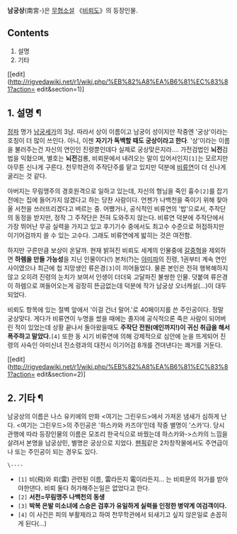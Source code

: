 **남궁상**(南宮-)은 [무협소설](%EB%AC%B4%ED%98%91%EC%86%8C%EC%84%A4.md) 《[비뢰도](%EB%B9%84%EB%A2%B0%EB%8F%84.md)》의 등장인물.

## Contents

    

1. 설명 
2. 기타 

[[edit](http://rigvedawiki.net/r1/wiki.php/%EB%82%A8%EA%B6%81%EC%83%81?action=
edit&section=1)]

## 1. 설명 ¶

[정파](%EC%A0%95%ED%8C%8C.md) 명가
[남궁세가](%EB%82%A8%EA%B6%81%EC%84%B8%EA%B0%80.md)의 3남. 따라서 상이 이름이고 남궁이 성이지만
작중엔 '궁상'이라는 호칭이 더 많이 쓰인다. 아니, 이젠 **자기가 독백할 때도 궁상이라고 한다**. '상'이라는 이름을 불러주는건 자신의
연인인 진령뿐인데다 실제로 궁상맞은지라…. 가전검법인 **뇌전**검법을 익혔으며, 별호는 **뇌전**검룡, 비뢰문에서 내려오는 말이
있어서인지`[1]`는 모르지만 아무튼 신나게 구른다. 천무학관의 주작단주를 맡고 있지만 덕분에
[비류연](%EB%B9%84%EB%A5%98%EC%97%B0.md)이 더 신나게 굴리는 것 같다.

  

아버지는 무림맹주의 경호원격으로 일하고 있는데, 자신의 형님을 죽인 흉수`[2]`를 잡기 전에는 집에 들어가지 않겠다고 하는 당찬 사람이다.
언젠가 나백천을 죽이기 위해 찾아올 서천을 쓰러뜨리겠다고 벼르는 중. 어쨌거나, 공식적인 비류연의 '밥'으로서, 주작단의 동정을 받지만,
정작 그 주작단은 전혀 도와주지 않는다. 비류연 덕분에 주작단에서 가장 뛰어난 무공 실력을 가지고 있고 후기기수 중에서도 최고수 수준으로
허접하지만 이기어검까지 쓸 수 있는 고수다. 그래도 비류연에게 밟히는 것은 여전함.

  

하지만 구른만큼 보상이 온달까. 현재 밝혀진 비뢰도 세계의 인물중에
[갈중혁](%EA%B0%88%EC%A4%91%ED%98%81.md)을 제외하면 **하렘을 만들 가능성**을 지닌 인물이다(!)
본처(?)는 [아미파](%EC%95%84%EB%AF%B8%ED%8C%8C.md)의 진령, 1권부터 계속 연인사이였으나 최근에 첩
지망생인 류은경`[3]`이 끼어들었다. 물론 본인은 전혀 행복해하지 않고 오히려 진령의 눈치가 보여서 인생이 더더욱 고달파진 불쌍한 인물.
덧붙여 류은경이 하렘으로 껴들어오는게 굉장히 뜬금없는데 덕분에 작가 남궁상 오너캐설(…)이 대두되었다.

  

비뢰도 항목에 있는 절벽 앞에서 '이걸 건너 말어.'로 40페이지를 쓴 주인공이다. 정말 궁상맞다. 게다가 비류연이 누명을 썼을 때에는
졸지에 공식적으론 죽은 사람이 되어버린 적이 있었는데 상황 끝나서 돌아왔을때도 **주작단 전원(애인까지!)이 귀신 취급을 해서 폭주하고
말았다.**`[4]` 또한 동 시기 비류연에 의해 강제적으로 심안에 눈을 뜨게되어 진령의 사숙인 아미신녀 진소령과의 대전시 이기어검 8개를
견뎌낸다는 쾌거를 거둔다.

  

[[edit](http://rigvedawiki.net/r1/wiki.php/%EB%82%A8%EA%B6%81%EC%83%81?action=
edit&section=2)]

## 2. 기타 ¶

남궁상의 이름은 나스 유키에의 만화 <여기는 그린우드>에서 가져온 냄새가 심하게 난다. <여기는 그린우드>의 주인공은 '하스카와 카즈야'인데
작중 별명이 '스카'다. 당시 관행에 따라 등장인물의 이름은 모조리 한국식으로 바꿨는데 하스카와->스카의 느낌을 살려서 본명을 남궁상민,
별명은 궁상으로 지었다. [팬픽](%ED%8C%AC%ED%94%BD.md)같은 2차창작물에서도 주연급이나 또는 주인공이 되는 경우도
있다.

`\----`

  * `[1]` 비(飛)와 뢰(雷) 관련된 이름, 雷라든지 電이라든지… 는 비뢰문의 허가를 받아야한댄다. 비뢰 둘다 허가해주는일은 없었다고 한다.
  * `[2]` **서천=무림맹주 나백천의 동생**
  * `[3]` **박복 은발 미소녀에 스승은 검후가 유일하게 실력을 인정한 병약계 여검객이다.**
  * `[4]` 이 사건은 피의 부활제라고 하여 천무학관에서 되새기고 싶지 않은일로 손꼽히게 된다(…)

